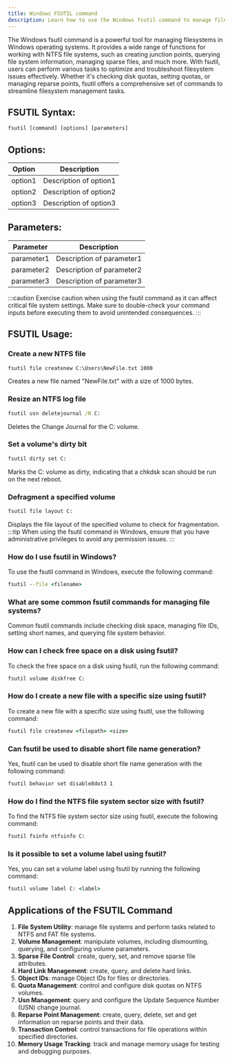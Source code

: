```yaml
---
title: Windows FSUTIL command
description: Learn how to use the Windows fsutil command to manage filesystems efficiently.
---
```


The Windows fsutil command is a powerful tool for managing filesystems in Windows operating systems. It provides a wide range of functions for working with NTFS file systems, such as creating junction points, querying file system information, managing sparse files, and much more. With fsutil, users can perform various tasks to optimize and troubleshoot filesystem issues effectively. Whether it's checking disk quotas, setting quotas, or managing reparse points, fsutil offers a comprehensive set of commands to streamline filesystem management tasks.

## FSUTIL Syntax:
```cmd
fsutil [command] [options] [parameters]
```
## Options:
| Option      | Description                              |
|-------------|------------------------------------------|
| option1     | Description of option1                   |
| option2     | Description of option2                   |
| option3     | Description of option3                   |

## Parameters:
| Parameter   | Description                              |
|-------------|------------------------------------------|
| parameter1  | Description of parameter1                |
| parameter2  | Description of parameter2                |
| parameter3  | Description of parameter3                |

:::caution
Exercise caution when using the fsutil command as it can affect critical file system settings. Make sure to double-check your command inputs before executing them to avoid unintended consequences.
:::
## FSUTIL Usage:
### Create a new NTFS file
```cmd
fsutil file createnew C:\Users\NewFile.txt 1000
```
Creates a new file named "NewFile.txt" with a size of 1000 bytes.

### Resize an NTFS log file
```cmd
fsutil usn deletejournal /N C:
```
Deletes the Change Journal for the C: volume.

### Set a volume's dirty bit
```cmd
fsutil dirty set C:
```
Marks the C: volume as dirty, indicating that a chkdsk scan should be run on the next reboot.

### Defragment a specified volume
```cmd
fsutil file layout C:
```
Displays the file layout of the specified volume to check for fragmentation.
:::tip
When using the fsutil command in Windows, ensure that you have administrative privileges to avoid any permission issues.
:::

### How do I use fsutil in Windows?
To use the fsutil command in Windows, execute the following command:
```cmd
fsutil --file <filename>
```

### What are some common fsutil commands for managing file systems?
Common fsutil commands include checking disk space, managing file IDs, setting short names, and querying file system behavior.

### How can I check free space on a disk using fsutil?
To check the free space on a disk using fsutil, run the following command:
```cmd
fsutil volume diskfree C:
```

### How do I create a new file with a specific size using fsutil?
To create a new file with a specific size using fsutil, use the following command:
```cmd
fsutil file createnew <filepath> <size>
```

### Can fsutil be used to disable short file name generation?
Yes, fsutil can be used to disable short file name generation with the following command:
```cmd
fsutil behavior set disable8dot3 1
```

### How do I find the NTFS file system sector size with fsutil?
To find the NTFS file system sector size using fsutil, execute the following command:
```cmd
fsutil fsinfo ntfsinfo C:
```

### Is it possible to set a volume label using fsutil?
Yes, you can set a volume label using fsutil by running the following command:
```cmd
fsutil volume label C: <label>
```

## Applications of the FSUTIL Command

1. **File System Utility**: manage file systems and perform tasks related to NTFS and FAT file systems.
2. **Volume Management**: manipulate volumes, including dismounting, querying, and configuring volume parameters.
3. **Sparse File Control**: create, query, set, and remove sparse file attributes.
4. **Hard Link Management**: create, query, and delete hard links.
5. **Object IDs**: manage Object IDs for files or directories.
6. **Quota Management**: control and configure disk quotas on NTFS volumes.
7. **Usn Management**: query and configure the Update Sequence Number (USN) change journal.
8. **Reparse Point Management**: create, query, delete, set and get information on reparse points and their data.
9. **Transaction Control**: control transactions for file operations within specified directories.
10. **Memory Usage Tracking**: track and manage memory usage for testing and debugging purposes.